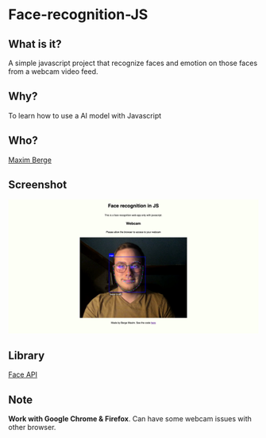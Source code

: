 # Face-recognition-JS

## What is it?

A simple javascript project that recognize faces and emotion on those faces from a webcam video feed.

## Why?

To learn how to use a AI model with Javascript

## Who?

[Maxim Berge](https://www.linkedin.com/in/maxim-berge-94b486179/)

## Screenshot

![Screenshot of the website](assets/img/screenshot-site.png)

## Library
[Face API](https://github.com/justadudewhohacks/face-api.js)

## Note

**Work with Google Chrome & Firefox**. Can have some webcam issues with other browser.